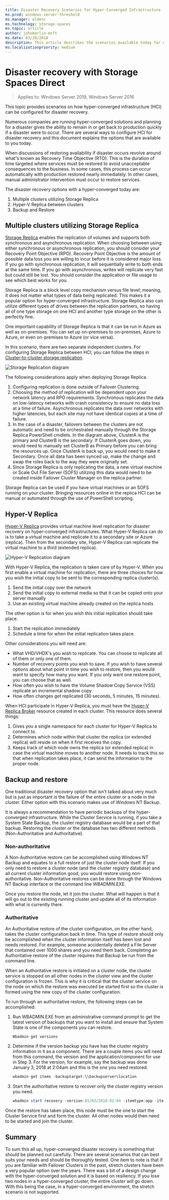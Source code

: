 ```yaml
---
title: Disaster Recovery Scenarios for Hyper-Converged Infrastructure
ms.prod: windows-server-threshold
ms.manager: eldenc
ms.technology: storage-spaces
ms.topic: article
author: johnmarlin-msft
ms.date: 03/29/2018
description: This article describes the scenarios available today for disaster recovery of Microsoft HCI (Storage Spaces Direct)
ms.localizationpriority: medium
---
```

# Disaster recovery with Storage Spaces Direct

> Applies to: Windows Server 2019, Windows Server 2016

This topic provides scenarios on how hyper-converged infrastructure (HCI) can be configured for disaster recovery.

Numerous companies are running hyper-converged solutions and planning for a disaster gives the ability to remain in or get back to production quickly if a disaster were to occur. There are several ways to configure HCI for disaster recovery and this document explains the options that are available to you today.

When discussions of restoring availability if disaster occurs revolve around what's known as Recovery Time Objective (RTO). This is the duration of time targeted where services must be restored to avoid unacceptable consequences to the business. In some cases, this process can occur automatically with production restored nearly immediately. In other cases, manual administrator intervention must occur to restore services.

The disaster recovery options with a hyper-converged today are:

1. Multiple clusters utilizing Storage Replica
2. Hyper-V Replica between clusters
3. Backup and Restore

## Multiple clusters utilizing Storage Replica

[Storage Replica](../storage-replica/storage-replica-overview.md) enables the replication of volumes and supports both synchronous and asynchronous replication. When choosing between using either synchronous or asynchronous replication, you should consider your Recovery Point Objective (RPO). Recovery Point Objective is the amount of possible data loss you are willing to incur before it is considered major loss. If you go with synchronous replication, it will sequentially write to both ends at the same time. If you go with asynchronous, writes will replicate very fast but could still be lost. You should consider the application or file usage to see which best works for you.

Storage Replica is a block level copy mechanism versus file level; meaning, it does not matter what types of data being replicated. This makes it a popular option for hyper-converged infrastructure. Storage Replica also can utilize different types of drives between the replication partners, so having all of one type storage on one HCI and another type storage on the other is perfectly fine. 

One important capability of Storage Replica is that it can be run in Azure as well as on-premises. You can set up on-premises to on-premises, Azure to Azure, or even on-premises to Azure (or vice versa).

In this scenario, there are two separate independent clusters. For configuring Storage Replica between HCI, you can follow the steps in [Cluster-to-cluster storage replication](../storage-replica/cluster-to-cluster-storage-replication.md).

![Storage Replication diagram](media/storage-spaces-direct-disaster-recovery/Disaster-Recovery-Figure1.png)

The following considerations apply when deploying Storage Replica. 

1.	Configuring replication is done outside of Failover Clustering. 
2.	Choosing the method of replication will be dependent upon your network latency and RPO requirements. Synchronous replicates the data on low-latency networks with crash consistency to ensure no data loss at a time of failure. Asynchronous replicates the data over networks with higher latencies, but each site may not have identical copies at a time of failure. 
3.	In the case of a disaster, failovers between the clusters are not automatic and need to be orchestrated manually through the Storage Replica PowerShell cmdlets. In the diagram above, ClusterA is the primary and ClusterB is the secondary. If ClusterA goes down, you would need to manually set ClusterB as Primary before you can bring the resources up. Once ClusterA is back up, you would need to make it Secondary. Once all data has been synced up, make the change and swap the roles back to the way they were originally set.
4.	Since Storage Replica is only replicating the data, a new virtual machine or Scale Out File Server (SOFS) utilizing this data would need to be created inside Failover Cluster Manager on the replica partner.

Storage Replica can be used if you have virtual machines or an SOFS running on your cluster. Bringing resources online in the replica HCI can be manual or automated through the use of PowerShell scripting.

## Hyper-V Replica

[Hyper-V Replica](https://docs.microsoft.com/windows-server/virtualization/hyper-v/manage/set-up-hyper-v-replica) provides virtual machine level replication for disaster recovery on hyper-converged infrastructures. What Hyper-V Replica can do is to take a virtual machine and replicate it to a secondary site or Azure (replica). Then from the secondary site, Hyper-V Replica can replicate the virtual machine to a third (extended replica).

![Hyper-V Replication diagram](media/storage-spaces-direct-disaster-recovery/Disaster-Recovery-Figure2.png)

With Hyper-V Replica, the replication is taken care of by Hyper-V. When you first enable a virtual machine for replication, there are three choices for how you wish the initial copy to be sent to the corresponding replica cluster(s).

1.	Send the initial copy over the network
2.	Send the initial copy to external media so that it can be copied onto your server manually
3.	Use an existing virtual machine already created on the replica hosts

The other option is for when you wish this initial replication should take place.

1.	Start the replication immediately
2.	Schedule a time for when the initial replication takes place. 

Other considerations you will need are:

- What VHD/VHDX's you wish to replicate. You can choose to replicate all of them or only one of them.
- Number of recovery points you wish to save. If you wish to have several options about what point in time you wish to restore, then you would want to specify how many you want. If you only want one restore point, you can choose that as well.
- How often you wish to have the Volume Shadow Copy Service (VSS) replicate an incremental shadow copy.
- How often changes get replicated (30 seconds, 5 minutes, 15 minutes).

When HCI participate in Hyper-V Replica, you must have the [Hyper-V Replica Broker](https://blogs.technet.microsoft.com/virtualization/2012/03/27/why-is-the-hyper-v-replica-broker-required/) resource created in each cluster. This resource does several things:

1.	Gives you a single namespace for each cluster for Hyper-V Replica to connect to.
2.	Determines which node within that cluster the replica (or extended replica) will reside on when it first receives the copy.
3.	Keeps track of which node owns the replica (or extended replica) in case the virtual machine moves to another node. It needs to track this so that when replication takes place, it can send the information to the proper node.

## Backup and restore

One traditional disaster recovery option that isn't talked about very much but is just as important is the failure of the entire cluster or a node in the cluster. Either option with this scenario makes use of Windows NT Backup. 

It is always a recommendation to have periodic backups of the hyper-converged infrastructure. While the Cluster Service is running, if you take a System State Backup, the cluster registry database would be a part of that backup. Restoring the cluster or the database has two different methods (Non-Authoritative and Authoritative).

### Non-authoritative

A Non-Authoritative restore can be accomplished using Windows NT Backup and equates to a full restore of just the cluster node itself. If you only need to restore a cluster node (and the cluster registry database) and all current cluster information good, you would restore using non-authoritative. Non-Authoritative restores can be done through the Windows NT Backup interface or the command line WBADMIN.EXE.

Once you restore the node, let it join the cluster. What will happen is that it will go out to the existing running cluster and update all of its information with what is currently there.

### Authoritative

An Authoritative restore of the cluster configuration, on the other hand, takes the cluster configuration back in time. This type of restore should only be accomplished when the cluster information itself has been lost and needs restored. For example, someone accidentally deleted a File Server that contained over 1000 shares and you need them back. Completing an Authoritative restore of the cluster requires that Backup be run from the command line.

When an Authoritative restore is initiated on a cluster node, the cluster service is stopped on all other nodes in the cluster view and the cluster configuration is frozen. This is why it is critical that the cluster service on the node on which the restore was executed be started first so the cluster is formed using the new copy of the cluster configuration.

To run through an authoritative restore, the following steps can be accomplished.

1.	Run WBADMIN.EXE from an administrative command prompt to get the latest version of backups that you want to install and ensure that System State is one of the components you can restore.

    ```powershell
    Wbadmin get versions
    ```

2.	Determine if the version backup you have has the cluster registry information in it as a component. There are a couple items you will need from this command, the version and the application/component for use in Step 3. For the version, for example, say the backup was done January 3, 2018 at 2:04am and this is the one you need restored.

    ```powershell
    wbadmin get items -backuptarget:\\backupserver\location
    ```

3.  Start the authoritative restore to recover only the cluster registry version you need. 

    ```powershell
    wbadmin start recovery -version:01/03/2018-02:04 -itemtype:app -items:cluster
    ```

Once the restore has taken place, this node must be the one to start the Cluster Service first and form the cluster. All other nodes would then need to be started and join the cluster.

## Summary 

To sum this all up, hyper-converged disaster recovery is something that should be planned out carefully. There are several scenarios that can best suits your needs and should be thoroughly tested. One item to note is that if you are familiar with Failover Clusters in the past, stretch clusters have been a very popular option over the years. There was a bit of a design change with the hyper-converged solution and it is based on resiliency. If you lose two nodes in a hyper-converged cluster, the entire cluster will go down. With this being the case, in a hyper-converged environment, the stretch scenario is not supported.


